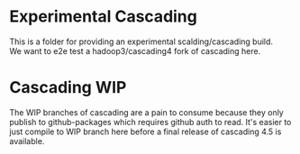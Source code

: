 # Experimental Cascading
This is a folder for providing an experimental scalding/cascading build. <br>
We want to e2e test a hadoop3/cascading4 fork of cascading here.

# Cascading WIP
The WIP branches of cascading are a pain to consume because they only publish to github-packages which requires github auth to read. 
It's easier to just compile to WIP branch here before a final release of cascading 4.5 is available.

